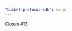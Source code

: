 ```yaml
---
"bucket-protocol-sdk": minor
---
```


Closes [#13](https://github.com/Bucket-Protocol/bucket-protocol-sdk/issues/13)
